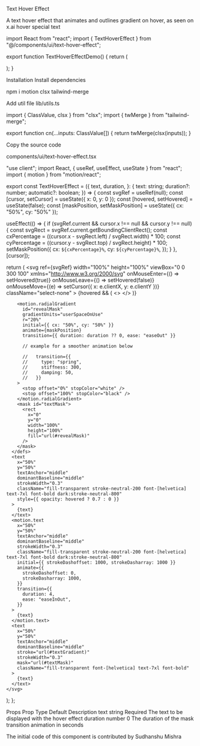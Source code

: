 Text Hover Effect

A text hover effect that animates and outlines gradient on hover, as seen on x.ai
hover
special
text

import React from "react";
import { TextHoverEffect } from "@/components/ui/text-hover-effect";
 
export function TextHoverEffectDemo() {
  return (
    <div className="h-[40rem] flex items-center justify-center">
      <TextHoverEffect text="ACET" />
    </div>
  );
}

Installation
Install dependencies

npm i motion clsx tailwind-merge

Add util file
lib/utils.ts

import { ClassValue, clsx } from "clsx";
import { twMerge } from "tailwind-merge";
 
export function cn(...inputs: ClassValue[]) {
  return twMerge(clsx(inputs));
}

Copy the source code

components/ui/text-hover-effect.tsx

"use client";
import React, { useRef, useEffect, useState } from "react";
import { motion } from "motion/react";
 
export const TextHoverEffect = ({
  text,
  duration,
}: {
  text: string;
  duration?: number;
  automatic?: boolean;
}) => {
  const svgRef = useRef<SVGSVGElement>(null);
  const [cursor, setCursor] = useState({ x: 0, y: 0 });
  const [hovered, setHovered] = useState(false);
  const [maskPosition, setMaskPosition] = useState({ cx: "50%", cy: "50%" });
 
  useEffect(() => {
    if (svgRef.current && cursor.x !== null && cursor.y !== null) {
      const svgRect = svgRef.current.getBoundingClientRect();
      const cxPercentage = ((cursor.x - svgRect.left) / svgRect.width) * 100;
      const cyPercentage = ((cursor.y - svgRect.top) / svgRect.height) * 100;
      setMaskPosition({
        cx: `${cxPercentage}%`,
        cy: `${cyPercentage}%`,
      });
    }
  }, [cursor]);
 
  return (
    <svg
      ref={svgRef}
      width="100%"
      height="100%"
      viewBox="0 0 300 100"
      xmlns="http://www.w3.org/2000/svg"
      onMouseEnter={() => setHovered(true)}
      onMouseLeave={() => setHovered(false)}
      onMouseMove={(e) => setCursor({ x: e.clientX, y: e.clientY })}
      className="select-none"
    >
      <defs>
        <linearGradient
          id="textGradient"
          gradientUnits="userSpaceOnUse"
          cx="50%"
          cy="50%"
          r="25%"
        >
          {hovered && (
            <>
              <stop offset="0%" stopColor="#eab308" />
              <stop offset="25%" stopColor="#ef4444" />
              <stop offset="50%" stopColor="#3b82f6" />
              <stop offset="75%" stopColor="#06b6d4" />
              <stop offset="100%" stopColor="#8b5cf6" />
            </>
          )}
        </linearGradient>
 
        <motion.radialGradient
          id="revealMask"
          gradientUnits="userSpaceOnUse"
          r="20%"
          initial={{ cx: "50%", cy: "50%" }}
          animate={maskPosition}
          transition={{ duration: duration ?? 0, ease: "easeOut" }}
 
          // example for a smoother animation below
 
          //   transition={{
          //     type: "spring",
          //     stiffness: 300,
          //     damping: 50,
          //   }}
        >
          <stop offset="0%" stopColor="white" />
          <stop offset="100%" stopColor="black" />
        </motion.radialGradient>
        <mask id="textMask">
          <rect
            x="0"
            y="0"
            width="100%"
            height="100%"
            fill="url(#revealMask)"
          />
        </mask>
      </defs>
      <text
        x="50%"
        y="50%"
        textAnchor="middle"
        dominantBaseline="middle"
        strokeWidth="0.3"
        className="fill-transparent stroke-neutral-200 font-[helvetica] text-7xl font-bold dark:stroke-neutral-800"
        style={{ opacity: hovered ? 0.7 : 0 }}
      >
        {text}
      </text>
      <motion.text
        x="50%"
        y="50%"
        textAnchor="middle"
        dominantBaseline="middle"
        strokeWidth="0.3"
        className="fill-transparent stroke-neutral-200 font-[helvetica] text-7xl font-bold dark:stroke-neutral-800"
        initial={{ strokeDashoffset: 1000, strokeDasharray: 1000 }}
        animate={{
          strokeDashoffset: 0,
          strokeDasharray: 1000,
        }}
        transition={{
          duration: 4,
          ease: "easeInOut",
        }}
      >
        {text}
      </motion.text>
      <text
        x="50%"
        y="50%"
        textAnchor="middle"
        dominantBaseline="middle"
        stroke="url(#textGradient)"
        strokeWidth="0.3"
        mask="url(#textMask)"
        className="fill-transparent font-[helvetica] text-7xl font-bold"
      >
        {text}
      </text>
    </svg>
  );
};

Props
Prop	Type	Default	Description
text	string	Required	The text to be displayed with the hover effect
duration	number	0	The duration of the mask transition animation in seconds

The initial code of this component is contributed by Sudhanshu Mishra